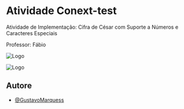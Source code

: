 
#  Atividade Conext-test

Atividade de Implementação: Cifra de César com Suporte a Números e Caracteres Especiais

Professor: Fábio

![Logo](https://photos.google.com/u/1/share/AF1QipOsQKQuNKQ0Wu6DK8tK-r9S1jw09etBJc9xO9hp3ZyAyLs6V5RnO2FfYyEYfHFY1A/photo/AF1QipNF0kK_fkBcKC7YvR59Hx2Aa9tXEtqyMe1SlgwG?key=a09kUXpuWTFzX0NsQWlNZHpoejVxNk5qQW5obDJB)



![Logo](https://drive.google.com/file/d/1vRNGoVwqk1D6c0FFk-mDa7kzRnqdSsJz/view?usp=sharing)


## Autore

- [@GustavoMarquess](https://github.com/GustavoMarquess)

